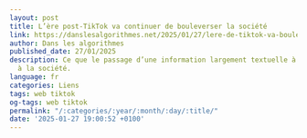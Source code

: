 ```yaml
---
layout: post
title: L’ère post-TikTok va continuer de bouleverser la société
link: https://danslesalgorithmes.net/2025/01/27/lere-de-tiktok-va-bouleverser-la-societe/
author: Dans les algorithmes
published_date: 27/01/2025
description: Ce que le passage d’une information largement textuelle à la vidéo change
  à la société.
language: fr
categories: Liens
tags: web tiktok
og-tags: web tiktok
permalink: "/:categories/:year/:month/:day/:title/"
date: '2025-01-27 19:00:52 +0100'
---
```

